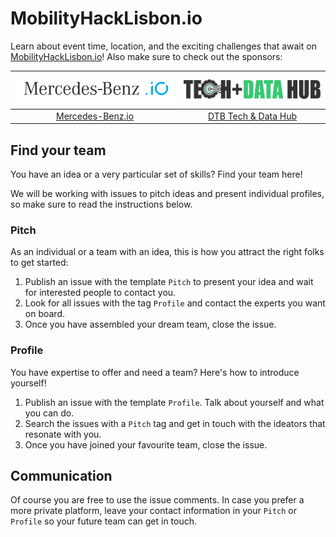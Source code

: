# MobilityHackLisbon.io 

Learn about event time, location, and the exciting challenges that await on [MobilityHackLisbon.io](https://mobilityhacklisbon.io/)! Also make sure to check out the sponsors:

| <img src=".media/Logo-MB.io-01.svg"> | <img src=".media/LetteringLogoBlackGreen.svg"> |
| - | - |
| <div align="center">[Mercedes-Benz.io](https://mercedes-benz.io)</div> | <div align="center">[DTB Tech & Data Hub](https://techhublisbon.io)</div> |

## Find your team 

You have an idea or a very particular set of skills? Find your team here! 

We will be working with issues to pitch ideas and present individual profiles, so make sure to read the instructions below.

### Pitch 

As an individual or a team with an idea, this is how you attract the right folks to get started: 
1. Publish an issue with the template `Pitch` to present your idea and wait for interested people to contact you. 
1. Look for all issues with the tag `Profile` and contact the experts you want on board. 
1. Once you have assembled your dream team, close the issue. 

### Profile 

You have expertise to offer and need a team? Here's how to introduce yourself!
1. Publish an issue with the template `Profile`. Talk about yourself and what you can do.
1. Search the issues with a `Pitch` tag and get in touch with the ideators that resonate with you. 
1. Once you have joined your favourite team, close the issue. 

## Communication 

Of course you are free to use the issue comments. In case you prefer a more private platform, leave your contact information in your `Pitch` or `Profile` so your future team can get in touch.
